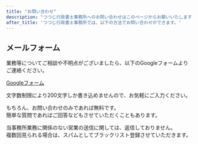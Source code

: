 ```yaml
---
title: "お問い合わせ"
description: "つつじ行政書士事務所へのお問い合わせはこのページからお願いいたします"
after_title: 'つつじ行政書士事務所では、以下の方法でお問い合わせができます。'
---
```


## メールフォーム

業務等についてご相談や不明点がございましたら、以下のGoogleフォームよりご連絡ください。

<p class="google-form-button"><a href="https://forms.gle/3bkSzxcdrXpeBBP7A">Googleフォーム</a></p>

文字数制限により200文字しか書き込めませんので、お気軽にご入力ください。

もちろん、お問い合わせのみであれば無料です。  
簡単な質問であればご回答などもさせていただくこともあります。

当事務所業務に関係のない営業の送信に関しては、返信しておりません。  
複数回見られる場合は、スパムとしてブラックリスト登録させていただきます。
